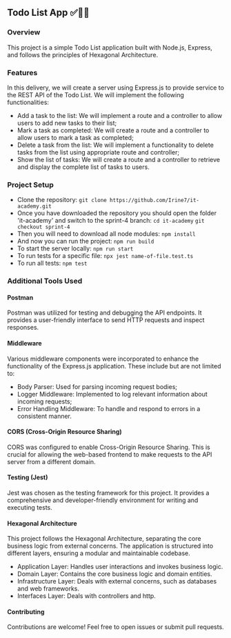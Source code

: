 ## Todo List App ✅🔄📅

### Overview

This project is a simple Todo List application built with Node.js, Express, and follows the principles of Hexagonal Architecture.

### Features
In this delivery, we will create a server using Express.js to provide service to the REST API of the Todo List. We will implement the following functionalities:

- Add a task to the list: We will implement a route and a controller to allow users to add new tasks to their list;
- Mark a task as completed: We will create a route and a controller to allow users to mark a task as completed;
- Delete a task from the list: We will implement a functionality to delete tasks from the list using appropriate route and controller;
- Show the list of tasks: We will create a route and a controller to retrieve and display the complete list of tasks to users.

### Project Setup

- Clone the repository:
	`git clone https://github.com/Irine7/it-academy.git`
- Once you have downloaded the repository you should open the folder 'it-academy' and switch to the sprint-4 branch:
	`cd it-academy`
	`git checkout sprint-4`
- Then you will need to download all node modules:
	`npm install`
- And now you can run the project:
	`npm run build`
- To start the server locally:
	`npm run start`
- To run tests for a specific file:
	`npx jest name-of-file.test.ts`
- To run all tests:
	`npm test`

### Additional Tools Used
#### Postman
Postman was utilized for testing and debugging the API endpoints. It provides a user-friendly interface to send HTTP requests and inspect responses.

#### Middleware
Various middleware components were incorporated to enhance the functionality of the Express.js application. These include but are not limited to:
- Body Parser: Used for parsing incoming request bodies;
- Logger Middleware: Implemented to log relevant information about incoming requests;
- Error Handling Middleware: To handle and respond to errors in a consistent manner.

#### CORS (Cross-Origin Resource Sharing)
CORS was configured to enable Cross-Origin Resource Sharing. This is crucial for allowing the web-based frontend to make requests to the API server from a different domain.

#### Testing (Jest)
Jest was chosen as the testing framework for this project. It provides a comprehensive and developer-friendly environment for writing and executing tests.

#### Hexagonal Architecture
This project follows the Hexagonal Architecture, separating the core business logic from external concerns. The application is structured into different layers, ensuring a modular and maintainable codebase.

- Application Layer: Handles user interactions and invokes business logic.
- Domain Layer: Contains the core business logic and domain entities.
- Infrastructure Layer: Deals with external concerns, such as databases and web frameworks.
- Interfaces Layer: Deals with controllers and http.

#### Contributing
Contributions are welcome! Feel free to open issues or submit pull requests.